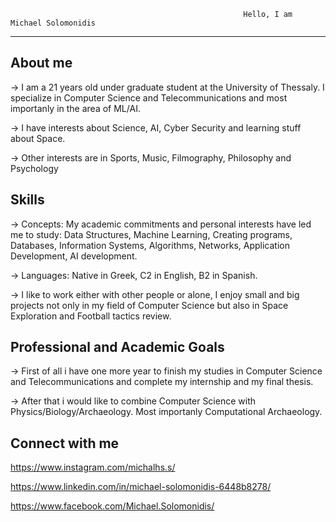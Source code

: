                                                         Hello, I am Michael Solomonidis
---------------------------------------------

About me
--------------------------------------------------------------------
-> I am a 21 years old under graduate student at the University of Thessaly. I specialize in Computer Science and Telecommunications and most importanly in the area of ML/AI.

-> I have interests about Science, AI, Cyber Security and learning stuff about Space.

-> Other interests are in Sports, Music, Filmography, Philosophy and Psychology


Skills
-------------------------------
-> Concepts: My academic commitments and personal interests have led me to study:
  Data Structures,
  Machine Learning,
  Creating programs,
  Databases,
  Information Systems,
  Algorithms,
  Networks,
  Application Development,
  AI development.


-> Languages: Native in Greek, C2 in English, B2 in Spanish.

-> I like to work either with other people or alone, I enjoy small and big projects not only in my field of Computer Science but also in Space Exploration and Football tactics review.


Professional and Academic Goals
----------------------------------
-> First of all i have one more year to finish my studies in Computer Science and Telecommunications and complete my internship and my final thesis.

-> After that i would like to combine Computer Science with Physics/Biology/Archaeology. Most importanly Computational Archaeology.


Connect with me
-------------------------------------
https://www.instagram.com/michalhs.s/

https://www.linkedin.com/in/michael-solomonidis-6448b8278/

https://www.facebook.com/Michael.Solomonidis/





